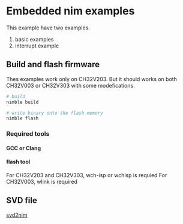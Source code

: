 # Embedded nim examples

This example have two examples.

1. basic examples
2. interrupt example

## Build and flash firmware

Thes examples work only on CH32V203. But it should works on both CH32V003 or CH32V303 with some modefications.

```bash
# build
nimble build

# write binary onto the flash memory
nimble flash
```

### Required tools

#### GCC or Clang

#### flash tool

For CH32V203 and CH32V303, wch-isp or wchisp is requied
For CH32V003, wlink is required

## SVD file

[svd2nim](https://github.com/EmbeddedNim/svd2nim)
